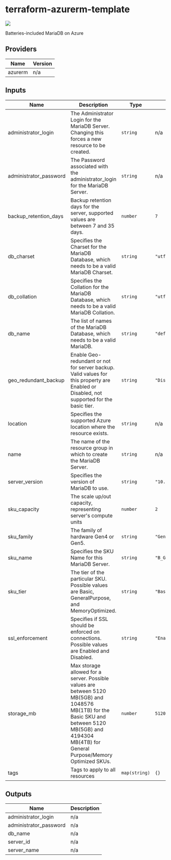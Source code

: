 # terraform-azurerm-template
[![](https://github.com/rhythmictech/terraform-azurerm-template/workflows/check/badge.svg)](https://github.com/rhythmictech/terraform-azurerm-template/actions)

Batteries-included MariaDB on Azure

<!-- BEGINNING OF PRE-COMMIT-TERRAFORM DOCS HOOK -->
## Providers

| Name | Version |
|------|---------|
| azurerm | n/a |

## Inputs

| Name | Description | Type | Default | Required |
|------|-------------|------|---------|:-----:|
| administrator\_login | The Administrator Login for the MariaDB Server. Changing this forces a new resource to be created. | `string` | n/a | yes |
| administrator\_password | The Password associated with the administrator\_login for the MariaDB Server. | `string` | n/a | yes |
| backup\_retention\_days | Backup retention days for the server, supported values are between 7 and 35 days. | `number` | `7` | no |
| db\_charset | Specifies the Charset for the MariaDB Database, which needs to be a valid MariaDB Charset. | `string` | `"utf8"` | no |
| db\_collation | Specifies the Collation for the MariaDB Database, which needs to be a valid MariaDB Collation. | `string` | `"utf8_general_ci"` | no |
| db\_name | The list of names of the MariaDB Database, which needs to be a valid MariaDB. | `string` | `"defaultDB"` | no |
| geo\_redundant\_backup | Enable Geo-redundant or not for server backup. Valid values for this property are Enabled or Disabled, not supported for the basic tier. | `string` | `"Disabled"` | no |
| location | Specifies the supported Azure location where the resource exists. | `string` | n/a | yes |
| name | The name of the resource group in which to create the MariaDB Server. | `string` | n/a | yes |
| server\_version | Specifies the version of MariaDB to use. | `string` | `"10.2"` | no |
| sku\_capacity | The scale up/out capacity, representing server's compute units | `number` | `2` | no |
| sku\_family | The family of hardware Gen4 or Gen5. | `string` | `"Gen5"` | no |
| sku\_name | Specifies the SKU Name for this MariaDB Server. | `string` | `"B_Gen5_2"` | no |
| sku\_tier | The tier of the particular SKU. Possible values are Basic, GeneralPurpose, and MemoryOptimized. | `string` | `"Basic"` | no |
| ssl\_enforcement | Specifies if SSL should be enforced on connections. Possible values are Enabled and Disabled. | `string` | `"Enabled"` | no |
| storage\_mb | Max storage allowed for a server. Possible values are between 5120 MB(5GB) and 1048576 MB(1TB) for the Basic SKU and between 5120 MB(5GB) and 4194304 MB(4TB) for General Purpose/Memory Optimized SKUs. | `number` | `5120` | no |
| tags | Tags to apply to all resources | `map(string)` | `{}` | no |

## Outputs

| Name | Description |
|------|-------------|
| administrator\_login | n/a |
| administrator\_password | n/a |
| db\_name | n/a |
| server\_id | n/a |
| server\_name | n/a |

<!-- END OF PRE-COMMIT-TERRAFORM DOCS HOOK -->
